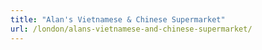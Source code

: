 ```yaml
---
title: "Alan's Vietnamese & Chinese Supermarket"
url: /london/alans-vietnamese-and-chinese-supermarket/
---
```

